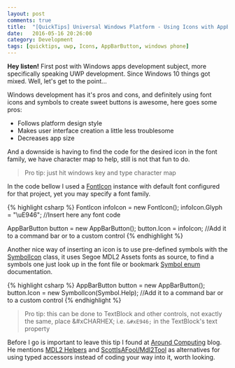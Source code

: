 ```yaml
---
layout: post
comments: true
title:  "[QuickTips] Universal Windows Platform - Using Icons with AppBarButton"
date:   2016-05-16 20:26:00
category: Development
tags: [quicktips, uwp, Icons, AppBarButton, windows phone]
---
```


**Hey listen!** First post with Windows apps development subject, more specifically speaking UWP development. Since Windows 10 things got mixed. Well, let's get to the point...

Windows development has it's pros and cons, and definitely using font icons and symbols to create sweet buttons is awesome, here goes some pros:

* Follows platform design style
* Makes user interface creation a little less troublesome
* Decreases app size

And a downside is having to find the code for the desired icon in the font family, we have character map to help, still is not that fun to do.

> Pro tip: just hit windows key and type character map

In the code bellow I used a [FontIcon](https://msdn.microsoft.com/library/windows/apps/dn279514) instance with default font configured for that project, yet you may specify a font family.

{% highlight csharp %}
FontIcon infoIcon = new FontIcon();
infoIcon.Glyph = "\uE946"; //Insert here any font code

AppBarButton button = new AppBarButton();
button.Icon = infoIcon;
//Add it to a command bar or to a custom control
{% endhighlight %}

Another nice way of inserting an icon is to use pre-defined symbols with the [SymbolIcon](https://msdn.microsoft.com/library/windows/apps/dn252842) class, it uses Segoe MDL2 Assets fonts as source, to find a symbols one just look up in the font file or bookmark [Symbol enum](https://msdn.microsoft.com/library/windows/apps/dn252842) documentation.

{% highlight csharp %}
AppBarButton button = new AppBarButton();
button.Icon =  new SymbolIcon(Symbol.Help);
//Add it to a command bar or to a custom control
{% endhighlight %}

> Pro tip: this can be done to TextBlock and other controls, not exactly the same, place &#xCHARHEX; i.e. `&#xE946;` in the TextBlock's text property

Before I go is important to leave this tip I found at [Around Computing](https://muibiencarlota.wordpress.com/2015/07/07/segoe-mdl2/) blog. He mentions [MDL2 Helpers](https://metronuggets.com/2015/05/18/introducing-mdl2-helpers/) and [ScottIsAFool/Mdl2Tool](https://github.com/ScottIsAFool/Mdl2Tool) as alternatives for using typed accessors instead of coding your way into it, worth looking.
